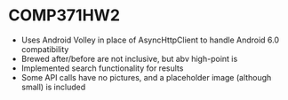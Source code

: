 # COMP371HW2
- Uses Android Volley in place of AsyncHttpClient to handle Android 6.0 compatibility
- Brewed after/before are not inclusive, but abv high-point is
- Implemented search functionality for results
- Some API calls have no pictures, and a placeholder image (although small) is included
